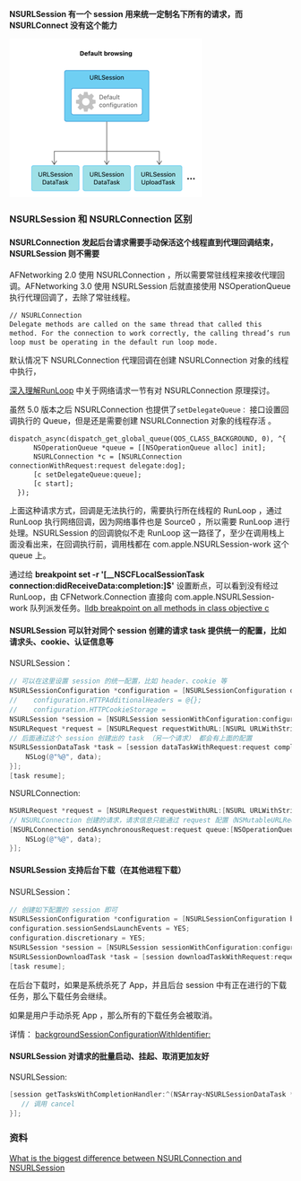 **NSURLSession 有一个 session 用来统一定制名下所有的请求，而 NSURLConnect 没有这个能力**

![Snip20190328_4](https://github.com/tripleCC/tripleCC.github.io/raw/hexo/source/images/Snip20190408_2.png)

### NSURLSession 和 NSURLConnection 区别

#### NSURLConnection 发起后台请求需要手动保活这个线程直到代理回调结束，NSURLSession 则不需要

AFNetworking 2.0 使用 NSURLConnection ，所以需要常驻线程来接收代理回调。AFNetworking 3.0  使用 NSURLSession 后就直接使用 NSOperationQueue 执行代理回调了，去除了常驻线程。

```
// NSURLConnection
Delegate methods are called on the same thread that called this method. For the connection to work correctly, the calling thread’s run loop must be operating in the default run loop mode.
```

默认情况下 NSURLConnection 代理回调在创建 NSURLConnection 对象的线程中执行，

[深入理解RunLoop](<https://blog.ibireme.com/2015/05/18/runloop/>) 中关于网络请求一节有对 NSURLConnection 原理探讨。



虽然 5.0 版本之后 NSURLConnection 也提供了`setDelegateQueue：` 接口设置回调执行的 Queue，但是还是需要创建 NSURLConnection 对象的线程存活 。

```
dispatch_async(dispatch_get_global_queue(QOS_CLASS_BACKGROUND, 0), ^{
      NSOperationQueue *queue = [[NSOperationQueue alloc] init];
      NSURLConnection *c = [NSURLConnection connectionWithRequest:request delegate:dog];
      [c setDelegateQueue:queue];
      [c start];
  });
```

上面这种请求方式，回调是无法执行的，需要执行所在线程的 RunLoop ，通过 RunLoop 执行网络回调，因为网络事件也是 Source0 ，所以需要 RunLoop 进行处理。NSURLSession 的回调貌似不走 RunLoop 这一路径了，至少在调用栈上面没看出来，在回调执行前，调用栈都在 com.apple.NSURLSession-work 这个 queue 上。

通过给 **breakpoint set -r '\[__NSCFLocalSessionTask connection:didReceiveData:completion:\]$'** 设置断点，可以看到没有经过 RunLoop，由 CFNetwork.Connection 直接向 com.apple.NSURLSession-work 队列派发任务。[lldb breakpoint on all methods in class objective c](https://stackoverflow.com/questions/29687504/lldb-breakpoint-on-all-methods-in-class-objective-c)

#### NSURLSession 可以针对同个 session 创建的请求 task 提供统一的配置，比如请求头、cookie、认证信息等

NSURLSession：

```objective-c
// 可以在这里设置 session 的统一配置，比如 header、cookie 等
NSURLSessionConfiguration *configuration = [NSURLSessionConfiguration defaultSessionConfiguration];
//    configuration.HTTPAdditionalHeaders = @{};
//    configuration.HTTPCookieStorage =
NSURLSession *session = [NSURLSession sessionWithConfiguration:configuration];
NSURLRequest *request = [NSURLRequest requestWithURL:[NSURL URLWithString:@"http://gank.io/api/history/content/2/1"]];
// 后面通过这个 session 创建出的 task （另一个请求） 都会有上面的配置
NSURLSessionDataTask *task = [session dataTaskWithRequest:request completionHandler:^(NSData * _Nullable data, NSURLResponse * _Nullable response, NSError * _Nullable error) {
    NSLog(@"%@", data);
}];
[task resume];
```

NSURLConnection:

```objective-c
NSURLRequest *request = [NSURLRequest requestWithURL:[NSURL URLWithString:@"http://gank.io/api/history/content/2/1"]];
// NSURLConnection 创建的请求，请求信息只能通过 request 配置（NSMutableURLRequest）
[NSURLConnection sendAsynchronousRequest:request queue:[NSOperationQueue mainQueue] completionHandler:^(NSURLResponse * _Nullable response, NSData * _Nullable data, NSError * _Nullable connectionError) {
    NSLog(@"%@", data);
}];

```

#### NSURLSession 支持后台下载（在其他进程下载）

NSURLSession：

```objective-c
// 创建如下配置的 session 即可
NSURLSessionConfiguration *configuration = [NSURLSessionConfiguration backgroundSessionConfigurationWithIdentifier:@"xxxxxxxxx"];
configuration.sessionSendsLaunchEvents = YES;
configuration.discretionary = YES;
NSURLSession *session = [NSURLSession sessionWithConfiguration:configuration delegate:self delegateQueue:[NSOperationQueue mainQueue]];
NSURLSessionDownloadTask *task = [session downloadTaskWithRequest:request];
[task resume];
```

在后台下载时，如果是系统杀死了 App，并且后台 session 中有正在进行的下载任务，那么下载任务会继续。

如果是用户手动杀死 App ，那么所有的下载任务会被取消。

详情： [backgroundSessionConfigurationWithIdentifier:](<https://developer.apple.com/documentation/foundation/nsurlsessionconfiguration/1407496-backgroundsessionconfigurationwi?language=objc>)

#### NSURLSession 对请求的批量启动、挂起、取消更加友好

NSURLSession:

```objective-c
[session getTasksWithCompletionHandler:^(NSArray<NSURLSessionDataTask *> * _Nonnull dataTasks, NSArray<NSURLSessionUploadTask *> * _Nonnull uploadTasks, NSArray<NSURLSessionDownloadTask *> * _Nonnull downloadTasks) {
   // 调用 cancel
}];
```





### 资料

[What is the biggest difference between NSURLConnection and NSURLSession](https://stackoverflow.com/questions/28105504/what-is-the-biggest-difference-between-nsurlconnection-and-nsurlsession)